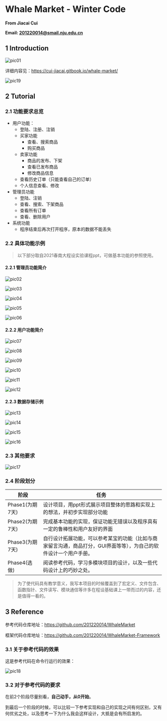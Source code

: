 # Whale Market - Winter Code

**From Jiacai Cui**

**Email: 201220014@smail.nju.edu.cn**



## 1 Introduction

![pic01](img/pic01.png)

详细内容见：https://cui-jiacai.gitbook.io/whale-market/

![pic19](img/pic19.png)



## 2 Tutorial

### 2.1 功能要求总览

- 用户功能：
    - 登陆、注册、注销
    - 买家功能
        - 查看、搜索商品
        - 购买商品
    - 卖家功能
        - 商品的发布、下架
        - 查看已发布商品
        - 修改商品信息
    - 查看历史订单（只能查看自己的订单）
    - 个人信息查看、修改
- 管理员功能
    - 登陆、注销
    - 查看、搜索、下架商品
    - 查看所有订单
    - 查看、删除用户
- 系统功能
    - 程序结束后再次打开程序，原本的数据不能丢失

### 2.2 具体功能示例

> 以下部分取自2021春南大程设实验课程ppt，可做基本功能的参照使用。

#### 2.2.1 管理员功能简介

![pic02](img/pic02.png)

![pic03](img/pic03.png)

![pic04](img/pic04.png)

![pic05](img/pic05.png)

![pic06](img/pic06.png)

#### 2.2.2 用户功能简介

![pic07](img/pic07.png)

![pic08](img/pic08.png)

![pic09](img/pic09.png)

![pic10](img/pic10.png)

![pic11](img/pic11.png)

![pic12](img/pic12.png)

#### 2.2.3 数据存储示例

![pic13](img/pic13.png)

![pic14](img/pic14.png)

![pic15](img/pic15.png)

![pic16](img/pic16.png)

### 2.3 其他要求

![pic17](img/pic17.png)

### 2.4 阶段划分

| 阶段            | 任务                                                         |
| --------------- | ------------------------------------------------------------ |
| Phase1(为期7天) | 设计项目，用ppt形式展示项目整体的思路和实现上的想法，并初步实现部分功能 |
| Phase2(为期7天) | 完成基本功能的实现，保证功能无错误以及程序具有一定的鲁棒性和用户友好的界面 |
| Phase3(为期7天) | 自行设计拓展功能，可以参考某宝的功能（比如与商家留言沟通，商品打分，GUI界面等等），为自己的软件设计一个用户手册。 |
| Phase4(选做)    | 阅读参考代码，学习多模块项目的设计，以及一些代码设计上的巧妙之处。 |

> 为了使代码具有教学意义，我写本项目的时候覆盖到了宏定义、文件包含、函数指针、文件读写、模块通信等许多在程设基础课上一带而过的内容，还是值得一看的。



## 3 Reference

参考代码仓库地址：https://github.com/201220014/WhaleMarket

框架代码仓库地址：https://github.com/201220014/WhaleMarket-Framework

### 3.1 关于参考代码的效果

这是参考代码在命令行运行的效果：

![pic18](img/pic18.png)



### 3.2 对于参考代码的要求

在前2个阶段尽量别看，**自己动手，从0开始**。

到最后一个阶段的时候，可以比较一下参考实现和自己的实现之间有何区别，又有何优劣之处，以及思考一下为什么我会这样设计，大抵是会有所启发的。
